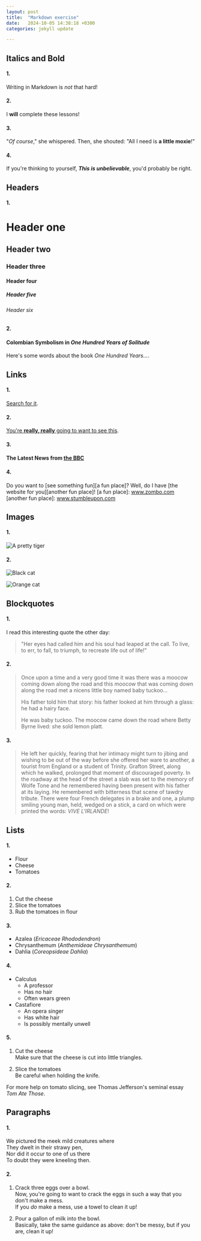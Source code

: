 ```yaml
---
layout: post
title:  "Markdown exercise"
date:   2024-10-05 14:38:18 +0300
categories: jekyll update

---
```

## <Taosheng Li> 


##  Italics and Bold

#### 1.   
Writing in Markdown is _not_ that hard!
#### 2.   
I **will** complete these lessons!
#### 3.   
"_Of course_," she whispered. Then, she shouted: "All I need is **a little moxie**!"
#### 4.   
If you're thinking to yourself, **_This is unbelievable_**, you'd probably be right.


## Headers

#### 1.   
# Header one
## Header two
### Header three
#### Header four
##### Header five
###### Header six

#### 2.   
#### Colombian Symbolism in _One Hundred Years of Solitude_
Here's some words about the book _One Hundred Years..._.


## Links

#### 1.  
[Search for it](www.google.com).
#### 2.  
[You're **really, really** going to want to see this](www.dailykitten.com).
#### 3.  
#### The Latest News from [the BBC](www.bbc.com/news)
#### 4.   
Do you want to [see something fun][a fun place]?
Well, do I have [the website for you][another fun place]!
[a fun place]: www.zombo.com
[another fun place]: www.stumbleupon.com


## Images
#### 1.    
![A pretty tiger](https://upload.wikimedia.org/wikipedia/commons/5/56/Tiger.50.jpg)
#### 2.   
![Black cat][Black]

[Black]: https://upload.wikimedia.org/wikipedia/commons/a/a3/81_INF_DIV_SSI.jpg

![Orange cat][Orange]

[Orange]: http://icons.iconarchive.com/icons/google/noto-emoji-animals-nature/256/22221-cat-icon.png


## Blockquotes

#### 1.    
I read this interesting quote the other day:
> "Her eyes had called him and his soul had leaped at the call. To live, to err, to fall, to triumph, to recreate life out of life!"

#### 2.  
> Once upon a time and a very good time it was there was a moocow coming down along the road and this moocow that was coming down along the road met a nicens little boy named baby tuckoo...
> 
> His father told him that story: his father looked at him through a glass: he had a hairy face.
>
> He was baby tuckoo. The moocow came down the road where Betty Byrne lived: she sold lemon platt.

#### 3.  
> He left her quickly, fearing that her intimacy might turn to jibing and wishing to be out of the way before she offered her ware to another, a tourist from England or a student of Trinity. Grafton Street, along which he walked, prolonged that moment of discouraged poverty. In the roadway at the head of the street a slab was set to the memory of Wolfe Tone and he remembered having been present with his father at its laying. He remembered with bitterness that scene of tawdry tribute. There were four French delegates in a brake and one, a plump smiling young man, held, wedged on a stick, a card on which were printed the words: _VIVE L'IRLANDE_!


## Lists

#### 1.   
* Flour
* Cheese
* Tomatoes

#### 2.   
1. Cut the cheese
2. Slice the tomatoes
3. Rub the tomatoes in flour

#### 3.  
* Azalea (_Ericaceae Rhododendron_)
* Chrysanthemum (_Anthemideae Chrysanthemum_)
* Dahlia (_Coreopsideae Dahlia_)

#### 4.  
* Calculus 
  * A professor 
  * Has no hair 
  * Often wears green
* Castafiore
  * An opera singer 
  * Has white hair 
  * Is possibly mentally unwell

#### 5.  
1. Cut the cheese    
Make sure that the cheese is cut into little triangles.

2. Slice the tomatoes    
Be careful when holding the knife.

For more help on tomato slicing, see Thomas Jefferson's seminal essay _Tom Ate Those_.
 

## Paragraphs

#### 1.   
We pictured the meek mild creatures where   
They dwelt in their strawy pen,  
Nor did it occur to one of us there  
To doubt they were kneeling then.



#### 2.  
1. Crack three eggs over a bowl.  
Now, you're going to want to crack the eggs in such a way that you don't make a mess.  
If you _do_ make a mess, use a towel to clean it up!

2. Pour a gallon of milk into the bowl.  
Basically, take the same guidance as above: don't be messy, but if you are, clean it up!